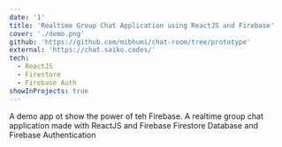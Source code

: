 ```yaml
---
date: '1'
title: 'Realtime Group Chat Application using ReactJS and Firebase'
cover: './demo.png'
github: 'https://github.com/mibhumi/chat-room/tree/prototype'
external: 'https://chat.saiko.codes/'
tech:
  - ReactJS
  - Firestore
  - Firebase Auth
showInProjects: true
---
```


A demo app ot show the power of teh Firebase. A realtime group chat application made with ReactJS and Firebase Firestore Database and Firebase Authentication
